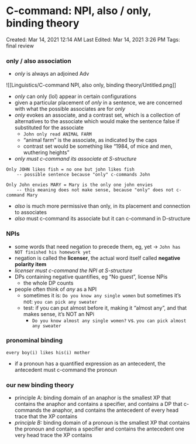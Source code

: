 # C-command: NPI, also / only,  binding theory

Created: Mar 14, 2021 12:14 AM
Last Edited: Mar 14, 2021 3:26 PM
Tags: final review

### only / also association

- *only* is always an adjoined Adv

![[Linguistics/C-command NPI, also only, binding theory/Untitled.png]]

- *only* can only (lol) appear in certain configurations
- given a particular placement of *only* in a sentence, we are concerned with what the possible associates are for *only*
- *only* evokes an associate, and a contrast set, which is a collection of alternatives to the associate which would make the sentence false if substituted for the associate
    - `John only read ANIMAL FARM`
    - “animal farm” is the associate, as indicated by the caps
    - contrast set would be something like “1984, of mice and men, wuthering heights”
- *only* *must c-command its associate at S-structure*

```
Only JOHN likes fish = no one but john likes fish
	-- possible sentence because "only" c-commands John

Only John envies MARY = Mary is the only one john envies
	-- this meaning does not make sense, because "only" does not c-command Mary

```

- *also* is much more permissive than only, in its placement and connection to associates
- *also* must c-command its associate but it can c-command in D-structure

### NPIs

- some words that need negation to precede them, eg, yet -> `John has NOT finished his homework yet`
- negation is called the **licenser**, the actual word itself called **negative polarity item**
- *licenser must c-command the NPI at S-structure*
- DPs containing negative quantifies, eg “No guest”, license NPis
    - the whole DP counts
- people often think of *any* as a NPI
    - sometimes it is: `Do you know any single women` but sometimes it’s not: `you can pick any sweater`
    - test: if you can put almost before it, making it “almost any”, and that makes sense, it’s NOT an NPi
        - `Do you know almost any single women?` vs. `you can pick almost any sweater`

### pronominal binding

`every boy(i) likes his(i) mother`

- if a pronoun has a quantified expression as an antecedent, the antecedent must c-command the pronoun

### our new binding theory

- principle A: binding domain of an anaphor is the smallest XP that contains the anaphor and contains a specifier, and contains a DP that c-commands the anaphor, and contains the antecedent of every head trace that the XP contains
- *principle B:* binding domain of a pronoun is the smallest XP that contains the pronoun and contains a specifier and contains the antecedent one very head trace the XP contains
